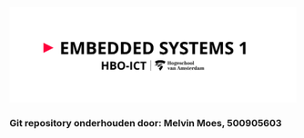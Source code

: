 ![alt text](assets\pictures\em1_markdown_header.png)
### Git repository onderhouden door: Melvin Moes, 500905603
